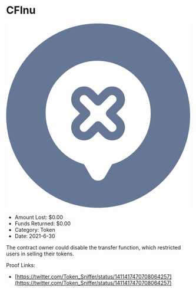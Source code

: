 # CFInu
![CFInu](/rektimages/CFInu.png)
- Amount Lost: $0.00
- Funds Returned: $0.00
- Category: Token
- Date: 2021-6-30

The contract owner could disable the transfer function, which restricted users in selling their tokens.  
  



Proof Links:
- [https://twitter.com/Token_Sniffer/status/1411417470708064257](https://twitter.com/Token_Sniffer/status/1411417470708064257)


